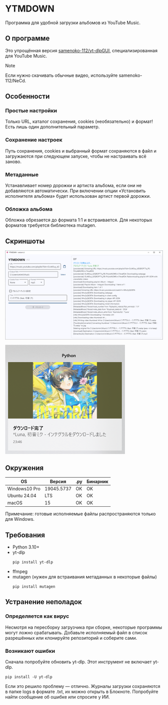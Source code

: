 # YTMDOWN
Программа для удобной загрузки альбомов из YouTube Music.

## О программе
Это упрощённая версия [samenoko-112/yt-dlpGUI](https://github.com/samenoko-112/yt-dlpGUI),
специализированная для YouTube Music.

> [!NOTE]
> Если нужно скачивать обычные видео, используйте samenoko-112/NeCd.

## Особенности
### Простые настройки
Только URL, каталог сохранения, cookies (необязательно) и формат!
Есть лишь один дополнительный параметр.

### Сохранение настроек
Путь сохранения, cookies и выбранный формат сохраняются в файл и загружаются при следующем запуске,
чтобы не настраивать всё заново.

### Метаданные
Устанавливает номер дорожки и артиста альбома, если они не добавляются автоматически.
При включении опции «Установить исполнителя альбома» будет использован артист первой дорожки.

### Обложка альбома
Обложка обрезается до формата 1:1 и встраивается.
Для некоторых форматов требуется библиотека mutagen.

## Скриншоты
![](img/2025-05-05-23-52-10.png)

![Уведомление](img/2025-05-05-23-52-38.png)

## Окружения
| OS | Версия | .py | Бинарник |
| -- | --- | - | - |
| Windows10 Pro | 19045.5737 | OK | OK |
| Ubuntu 24.04 | LTS | OK | OK |
| macOS | 15 | OK | OK |

Примечание: готовые исполняемые файлы распространяются только для Windows.

## Требования
- Python 3.10+
- yt-dlp
    ```shell
    pip install yt-dlp
    ```
- ffmpeg
- mutagen (нужен для встраивания метаданных в некоторые файлы)
    ```shell
    pip install mutagen
    ```

## Устранение неполадок
### Определяется как вирус
Несмотря на пересборку загрузчика при сборке, некоторые программы могут ложно срабатывать.
Добавьте исполняемый файл в список разрешённых или клонируйте репозиторий и соберите сами.

### Возникают ошибки
Сначала попробуйте обновить yt-dlp. Этот инструмент не включает yt-dlp.
```shell
pip install -U yt-dlp
```
Если это решило проблему — отлично. Журналы загрузки сохраняются в папке logs в формате .txt,
их можно открыть в Блокноте. Попробуйте найти сообщение об ошибке или спросите у ИИ.


